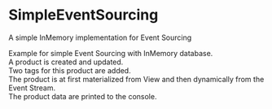 # SimpleEventSourcing

A simple InMemory implementation for Event Sourcing

Example for simple Event Sourcing with InMemory database.  
A product is created and updated.  
Two tags for this product are added.  
The product is at first materialized from View and then dynamically from the Event Stream.  
The product data are printed to the console.
